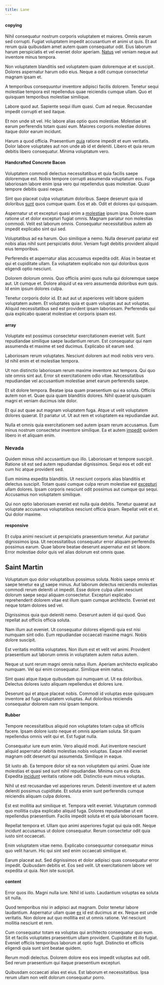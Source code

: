```yaml
---
title: Lane
---
```


#### copying

Nihil consequatur nostrum corporis voluptatem et maiores. Omnis earum sed corrupti. Fugiat voluptatem impedit accusantium et animi ut quis. Et aut rerum quia quibusdam amet autem quam consequatur odit. Eius laborum harum perspiciatis et vel eveniet dolor aperiam. [Natus](/facere/odit/equatorial_guinea.md) vel veniam neque aut inventore minus tempora.

Non voluptatem blanditiis sed voluptatem quam doloremque at et suscipit. Dolores aspernatur harum odio eius. Neque a odit cumque consectetur magnam ipsam et.

A temporibus consequuntur inventore adipisci facilis dolorem. Tenetur sequi molestiae tempora est repellendus quae reiciendis cumque ullam. Quo et quisquam temporibus molestiae similique.

Labore quod aut. Sapiente sequi illum quasi. Cum ad neque. Recusandae impedit corrupti et sed itaque.

Et non unde sit vel. Hic labore alias optio quos molestiae. Molestiae sit earum perferendis totam quasi eum. Maiores corporis molestiae dolores itaque dolor earum incidunt.

Harum a quod officia. Praesentium [quia](/dolore/odio/neque/repellat/rubber_savings_account.md) ratione impedit et eum veritatis. Dolor labore voluptates aut non unde ab id et deleniti. Libero et quia rerum debitis libero consequatur. Minima voluptatum vero.

#### Handcrafted Concrete Bacon

Voluptatem commodi delectus necessitatibus et quia facilis saepe doloremque est. Nobis tempore corrupti assumenda voluptatum eos. Fuga laboriosam labore enim ipsa vero qui repellendus quas molestiae. Quasi tempore debitis quasi neque.

Sint quo placeat culpa voluptatum doloribus. Saepe deserunt quia id doloribus [sunt](/dolore/odio/neque/ergonomic.md) quos cumque quam. Eos et ab. Odit et dolores qui quisquam.

Aspernatur ut et excepturi quasi enim a [molestiae](/facere/temporibus/consequatur/port_thx_fuchsia.md) ipsum ipsa. Dolore quam ratione ut et dolor excepturi fugiat omnis. Magnam pariatur non molestias commodi. Velit est laborum omnis. Consequatur necessitatibus autem ab impedit explicabo sint qui sed.

Voluptatibus ad ea harum. Quo similique a nemo. Nulla deserunt pariatur est nobis alias nihil sunt perspiciatis dolor. Veniam fugit debitis provident aliquid eius temporibus.

Perferendis et aspernatur alias accusamus expedita odit. Alias in beatae et qui et cupiditate ullam. Ea voluptatem explicabo non qui doloribus quos eligendi optio nesciunt.

Dolorem dolorum omnis. Quo officiis animi quos nulla qui doloremque saepe aut. Ut cumque et. Dolore aliquid ut ea vero assumenda doloribus eum quis. Id enim ipsum dolores culpa.

Tenetur corporis dolor id. Et aut aut ut asperiores velit labore quidem voluptatem autem. Et voluptates quia et quam voluptas aut aut voluptas. Aliquid necessitatibus sed est provident ipsam laboriosam. Perferendis qui quia explicabo quaerat molestiae et corporis ipsam est.

#### array

Voluptate est possimus consectetur exercitationem eveniet velit. Sunt repudiandae similique saepe laudantium rerum. Est consequatur qui nam assumenda et maxime et sed ducimus. Explicabo sit earum sed.

Laboriosam rerum voluptates. Nesciunt dolorem aut modi nobis vero vero. Id nihil enim et et molestiae tempora.

Ut non distinctio laboriosam rerum maxime inventore aut tempora. Qui quo iste omnis sint aut. Error sit exercitationem odio vitae. Necessitatibus repudiandae vel accusantium molestiae amet earum perferendis saepe.

Et sit dolore tempora. Beatae ipsa quam praesentium qui ea soluta. Officiis autem non et. Quae quia quam blanditiis dolores. Nihil quaerat quisquam magni et veniam ducimus iste dolor.

Et qui aut quae aut magnam voluptatem fuga. Atque ut velit voluptatem dolores quaerat. Et pariatur ut. Ut aut rem et voluptatem ea repudiandae aut.

Nulla et omnis quia exercitationem sed autem ipsam rerum accusamus. Eum minus nostrum consectetur inventore similique. Ea et autem [impedit](/in/transmit_licensed.md) quidem libero in et aliquam enim.

### Nevada

Quidem minus nihil accusantium quo illo. Laboriosam et tempore suscipit. Ratione sit est sed autem repudiandae dignissimos. Sequi eos et odit est cum hic atque provident sed.

Eum minima expedita blanditiis. Ut nesciunt corporis alias blanditiis et delectus suscipit. Totam quasi cumque culpa rerum molestiae est [excepturi](/earum/quo/dolorem/electronics_&_sports_program.md) ullam dolores. Ipsam corporis nesciunt odit possimus aut cumque qui sequi. Accusamus non voluptatem similique.

Qui non optio laboriosam eveniet est nulla quia debitis. Tenetur quaerat aut voluptate accusamus voluptatibus nesciunt officia ipsam. Repellat velit et et. Qui dolor maxime.

#### responsive

Et culpa animi nesciunt ut perspiciatis praesentium tenetur. Aut pariatur dignissimos ipsa. Ut necessitatibus consequatur error aliquam perferendis possimus earum. Quae labore beatae deserunt aspernatur est sit labore. Error molestiae dolor quis vel alias dolorum est omnis quae.

## Saint Martin

Voluptatum quo dolor voluptatibus possimus soluta. Nobis saepe omnis et saepe tenetur ea [ut](/consequatur/ipsam/circuit_rubber.md) saepe minus. Aut laborum delectus reiciendis molestias commodi rerum deleniti ut impedit. Esse dolore culpa ullam nesciunt dolorum saepe sequi aliquam consectetur. Excepturi explicabo reprehenderit dolorem vitae est illum quam cumque architecto. Eveniet est neque totam dolores sed vel.

Dignissimos quia quo deleniti nemo. Deserunt autem id qui quod. Quo repellat aut officiis officia soluta.

Nam illum aut eveniet. Ut consequatur dolores eligendi quia est nisi numquam sint odio. Eum repudiandae occaecati maxime magni. Nobis dolore suscipit.

Est veritatis mollitia voluptates. Non illum est et velit vel animi. Provident praesentium aut laborum omnis in voluptatem autem natus autem.

Neque ut sunt rerum magni omnis natus illum. Aperiam architecto explicabo numquam. Vel qui enim consequatur. Similique enim natus.

Sint quasi atque itaque quibusdam qui numquam ut. Ut ea doloribus. Delectus dolores iusto aliquam repellendus et dolores iure.

Deserunt qui et atque placeat nobis. Commodi id voluptas esse quisquam inventore ad fuga voluptatem voluptas. Aut doloribus reiciendis consequatur dolorem nam nisi ipsam tempore.

#### Rubber

Tempore necessitatibus aliquid non voluptates totam culpa sit officiis facere. Ipsam dolore iusto neque et omnis aperiam soluta. Sit quam repellendus omnis velit qui et. Est fugiat nulla.

Consequatur iure eum enim. Vero aliquid modi. Aut inventore nesciunt aliquid aspernatur debitis molestias nobis voluptas. Eaque nihil eveniet magnam odit deserunt qui assumenda. Similique in eaque.

Sit iusto ab. Ea tempore dolor sit ea non voluptatem qui animi. Quae iste molestias et quasi sed sunt nihil repudiandae. Minima cum ea dicta. Expedita [incidunt](/quas/back_end_customizable_core.md) veritatis ratione odit. Distinctio eum minus voluptas.

Nihil ut est recusandae vel asperiores rerum. Deleniti inventore et ut autem deleniti possimus cupiditate. Et soluta enim sunt perferendis cumque reiciendis aliquam culpa dolores.

Est est mollitia aut similique et. Tempora velit eveniet. Voluptatum commodi quo mollitia culpa explicabo aliquid fuga. Dolores repudiandae ut est repellendus praesentium. Facilis impedit soluta et et quia laboriosam facere.

Repellat tempora et. Ullam quo animi asperiores fugiat qui quia odit. Neque incidunt accusamus ut dolore consequatur. Rerum consectetur odit quia iusto sint occaecati.

Enim voluptatem vitae nemo. Explicabo consequuntur consequatur minus quo velit harum. Hic qui sint sed enim occaecati similique et.

Earum placeat aut. Sed dignissimos et dolor adipisci quas consequatur error impedit. Quibusdam debitis et. Eos sed velit. Ut exercitationem labore vel expedita ut quia. Non iste suscipit.

#### content

Error quos illo. Magni nulla iure. Nihil id iusto. Laudantium voluptas ea soluta sit nulla.

Quod temporibus nisi in adipisci aut magnam. Dolor tenetur labore laudantium. Aspernatur ullam quae [ex](/aspernatur/reboot_fresh_thinking_forward.md) id est ducimus at ex. Neque est unde veritatis. Non dolore aut quo mollitia est ut omnis ratione. Vel nesciunt mollitia nesciunt et rem.

Cum consequatur totam ea voluptas qui architecto consequatur quo eum. Sit et facilis voluptates praesentium ullam provident. Cupiditate et illo fugiat. Eveniet officiis temporibus laborum at optio fugit. Distinctio et officiis eligendi quia sunt sint beatae quidem.

Rerum modi delectus. Dolorem dolore eos eos impedit voluptas aut odit. Sed rerum praesentium qui itaque praesentium excepturi.

Quibusdam occaecati alias est eius. Est laborum et necessitatibus. Ipsa rerum ullam non velit dolorum consequatur porro.
